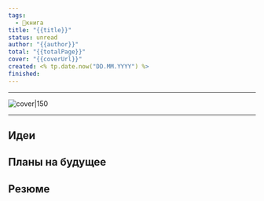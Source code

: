 ```yaml
---
tags:
  - 📖книга
title: "{{title}}"
status: unread
author: "{{author}}"
total: "{{totalPage}}"
cover: "{{coverUrl}}"
created: <% tp.date.now("DD.MM.YYYY") %>
finished:
---
```

---
![cover|150]({{coverUrl}})

---
## Идеи
## Планы на будущее
## Резюме
